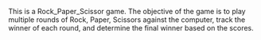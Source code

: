 This is a Rock_Paper_Scissor game.
The objective of the game is to play multiple rounds of Rock, Paper, Scissors against the computer, track the winner of each round, and determine the final winner based on the scores.
